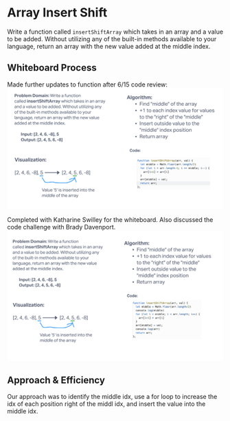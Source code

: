 # Array Insert Shift

Write a function called `insertShiftArray` which takes in an array and a value to be added. Without utilizing any of the built-in methods available to your language, return an array with the new value added at the middle index.

## Whiteboard Process

Made further updates to function after 6/15 code review:
![](./img/02-array-insert-shift.jpg)

Completed with Katharine Swilley for the whiteboard. Also discussed the code challenge with Brady Davenport.
![](./img/array-insert-shift.jpg)

## Approach & Efficiency

Our approach was to identify the middle idx, use a for loop to increase the idx of each position right of the middl idx, and insert the value into the middle idx.
